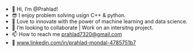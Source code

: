 - 👋 Hi, I’m @Prahlad!
- 😎 I enjoy problem solving usign C++ & python.
- 🌱 Love to innovate with the power of machine learning and data science.
- 💞️ I’m looking to collaborate | Work on an intersitng project.
- 📫 How to reach me prahlad7320@gmail.com
- 📠 www.linkedin.com/in/prahlad-mondal-4785751b7

<!---
Prahlad-sw/Prahlad-sw is a ✨ special ✨ repository because its `README.md` (this file) appears on your GitHub profile.
You can click the Preview link to take a look at your changes.
--->

